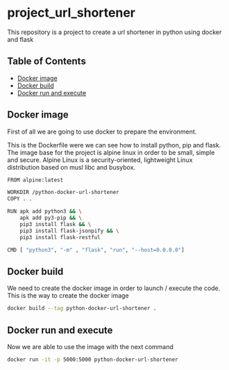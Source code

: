 # project_url_shortener
This repository is a project to create a url shortener in python using docker and flask

## Table of Contents
* [Docker image](#docker-image)
* [Docker build](#docker-build)
* [Docker run and execute](#docker-run-and-execute)

## Docker image
First of all we are going to use docker to prepare the environment.

This is the Dockerfile were we can see how to install python, pip and flask. The image base for the project is alpine linux in order to be small, simple and secure. Alpine Linux is a security-oriented, lightweight Linux distribution based on musl libc and busybox.
```sh
FROM alpine:latest

WORKDIR /python-docker-url-shortener
COPY . .

RUN apk add python3 && \
    apk add py3-pip && \
    pip3 install flask && \
    pip3 install flask-jsonpify && \
    pip3 install flask-restful

CMD [ "python3", "-m" , "flask", "run", "--host=0.0.0.0"]
```


## Docker build
We need to create the docker image in order to launch / execute the code. This is the way to create the docker image
```sh
docker build --tag python-docker-url-shortener .
```


## Docker run and execute
Now we are able to use the image with the next command
```sh
docker run -it -p 5000:5000 python-docker-url-shortener
```
